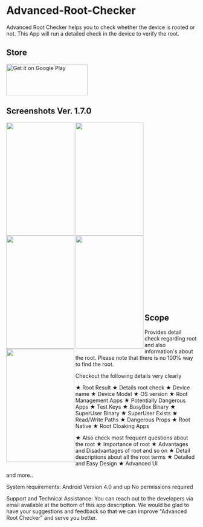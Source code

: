 # Advanced-Root-Checker
Advanced Root Checker helps you to check whether the device is rooted or not. This App will run a detailed check in the device to verify the root. 

## Store
<a href='https://play.google.com/store/apps/details?id=com.anu.developers3k.rootchecker&pcampaignid=MKT-Other-global-all-co-prtnr-py-PartBadge-Mar2515-1'><img alt='Get it on Google Play' src='https://play.google.com/intl/en_gb/badges/images/generic/en_badge_web_generic.png' height="83" width="215" /></a>

## Screenshots Ver. 1.7.0

<img src="https://user-images.githubusercontent.com/18279724/60650146-2d44a300-9e61-11e9-880d-56d526c449ca.jpg" align="left" height="300" width="180" >

<img src="https://user-images.githubusercontent.com/18279724/60650148-2ddd3980-9e61-11e9-933c-bf4d41cdc62a.jpg" align="left" height="300" width="180" >

<img src="https://user-images.githubusercontent.com/18279724/60650151-2ddd3980-9e61-11e9-9197-686ca84f0f91.jpg" align="left" height="300" width="180" >

<img src="https://user-images.githubusercontent.com/18279724/60650152-2e75d000-9e61-11e9-9910-6a91d9f797e2.jpg" align="left" height="300" width="180" >
<br/>
<br/>
<br/>
<br/>
<br/>
<br/>
<br/>
<br/>
<br/>
<br/>
<br/>
<br/>
<br/>
<br/>

<img src="https://user-images.githubusercontent.com/18279724/60650154-2e75d000-9e61-11e9-9d4a-bb70bd4cb868.jpg" align="left" height="300" width="180" >
<br/>
<br/>
<br/>
<br/>
<br/>
<br/>
<br/>
<br/>
<br/>
<br/>
<br/>
<br/>
<br/>
<br/>

## Scope

Provides detail check regarding root and also information's about the root.
Please note that there is no 100% way to find the root.

Checkout the following details very clearly

★ Root Result 
★ Details root check
★ Device name
★ Device Model
★ OS version
★ Root Management Apps
★ Potentially Dangerous Apps
★ Test Keys
★ BusyBox Binary
★ SuperUser Binary
★ SuperUser Exists
★ Read/Write Paths
★ Dangerous Props
★ Root Native
★ Root Cloaking Apps

★ Also check most frequent questions about the root
★ Importance of root
★ Advantages and Disadvantages of root and so on
★ Detail descriptions about all the root terms
★ Detailed and Easy Design
★ Advanced UI 

and more..

System requirements:
Android Version 4.0 and up
No permissions required

Support and Technical Assistance:
You can reach out to the developers via email available at the bottom of this app description. We would be glad to have your suggestions and feedback so that we can improve "Advanced Root Checker" and serve you better.
